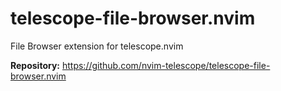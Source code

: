 # telescope-file-browser.nvim

File Browser extension for telescope.nvim

**Repository:** <https://github.com/nvim-telescope/telescope-file-browser.nvim>

<!-- vim: set ft=markdown: -->